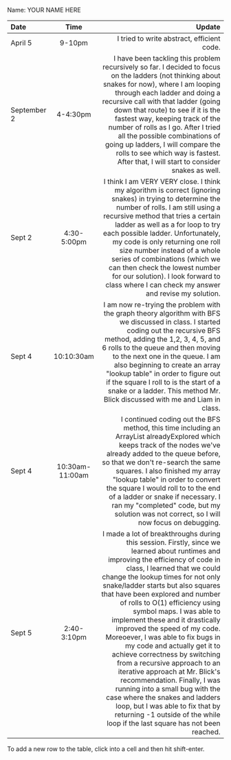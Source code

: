 Name: YOUR NAME HERE

| Date        |      Time       |                                                                                                                                                                                                                                                                                                                                                                                                                                                                                                                                                                                                                                                                                                                                                                                                       Update |
|:------------|:---------------:|-------------------------------------------------------------------------------------------------------------------------------------------------------------------------------------------------------------------------------------------------------------------------------------------------------------------------------------------------------------------------------------------------------------------------------------------------------------------------------------------------------------------------------------------------------------------------------------------------------------------------------------------------------------------------------------------------------------------------------------------------------------------------------------------------------------:|
| April 5     |     9-10pm      |                                                                                                                                                                                                                                                                                                                                                                                                                                                                                                                                                                                                                                                                                                                                                                   I tried to write abstract, efficient code. |
| September 2 |    4-4:30pm     |                                                                                                                                                                                                                                                                                                           I have been tackling this problem recursively so far. I decided to focus on the ladders (not thinking about snakes for now), where I am looping through each ladder and doing a recursive call with that ladder (going down that route) to see if it is the fastest way, keeping track of the number of rolls as I go. After I tried all the possible combinations of going up ladders, I will compare the rolls to see which way is fastest. After that, I will start to consider snakes as well. |
| Sept 2      |   4:30-5:00pm   |                                                                                                                                                                                                                                                                                                             I think I am VERY VERY close. I think my algorithm is correct (ignoring snakes) in trying to determine the number of rolls. I am still using a recursive method that tries a certain ladder as well as a for loop to try each possible ladder. Unfortunately, my code is only returning one roll size number instead of a whole series of combinations (which we can then check the lowest number for our solution). I look forward to class where I can check my answer and revise my solution. |
| Sept 4      |   10:10:30am    |                                                                                                                                                                                                                                                                                                                                                           I am now re-trying the problem with the graph theory algorithm with BFS we discussed in class. I started coding out the recursive BFS method, adding the 1,2, 3, 4, 5, and 6 rolls to the queue and then moving to the next one in the queue. I am also beginning to create an array "lookup table" in order to figure out if the square I roll to is the start of a snake or a ladder. This method Mr. Blick discussed with me and Liam in class. |
| Sept 4      | 10:30am-11:00am |                                                                                                                                                                                                                                                                                                                                                              I continued coding out the BFS method, this time including an ArrayList alreadyExplored which keeps track of the nodes we've already added to the queue before, so that we don't re-search the same squares. I also finished my array "lookup table" in order to convert the square I would roll to to the end of a ladder or snake if necessary. I ran my "completed" code, but my solution was not correct, so I will now focus on debugging. |
| Sept 5      |   2:40-3:10pm   | I made a lot of breakthroughs during this session. Firstly, since we learned about runtimes and improving the efficiency of code in class, I learned that we could change the lookup times for not only snake/ladder starts but also squares that have been explored and number of rolls to O(1) efficiency using symbol maps. I was able to implement these and it drastically improved the speed of my code. Moreoever, I was able to fix bugs in my code and actually get it to achieve correctness by switching from a recursive approach to an iterative approach at Mr. Blick's recommendation. Finally, I was running into a small bug with the case where the snakes and ladders loop, but I was able to fix that by returning -1 outside of the while loop if the last square has not been reached. |


To add a new row to the table, click into a cell and then hit shift-enter.